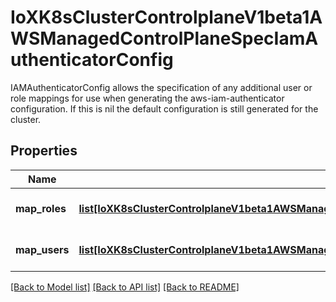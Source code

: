 # IoXK8sClusterControlplaneV1beta1AWSManagedControlPlaneSpecIamAuthenticatorConfig

IAMAuthenticatorConfig allows the specification of any additional user or role mappings for use when generating the aws-iam-authenticator configuration. If this is nil the default configuration is still generated for the cluster.
## Properties
Name | Type | Description | Notes
------------ | ------------- | ------------- | -------------
**map_roles** | [**list[IoXK8sClusterControlplaneV1beta1AWSManagedControlPlaneSpecIamAuthenticatorConfigMapRoles]**](IoXK8sClusterControlplaneV1beta1AWSManagedControlPlaneSpecIamAuthenticatorConfigMapRoles.md) | RoleMappings is a list of role mappings | [optional] 
**map_users** | [**list[IoXK8sClusterControlplaneV1beta1AWSManagedControlPlaneSpecIamAuthenticatorConfigMapUsers]**](IoXK8sClusterControlplaneV1beta1AWSManagedControlPlaneSpecIamAuthenticatorConfigMapUsers.md) | UserMappings is a list of user mappings | [optional] 

[[Back to Model list]](../README.md#documentation-for-models) [[Back to API list]](../README.md#documentation-for-api-endpoints) [[Back to README]](../README.md)


